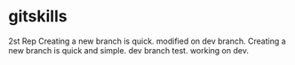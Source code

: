 # gitskills
2st Rep
Creating a new branch is quick.
modified on dev branch.
Creating a new branch is quick and simple.
dev branch test.
working on dev.
